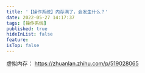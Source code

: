 ```yaml
---
title: '【操作系统】内存满了，会发生什么？'
date: 2022-05-27 14:17:37
tags: [操作系统]
published: true
hideInList: false
feature: 
isTop: false
---
```

虚拟内存：
https://zhuanlan.zhihu.com/p/519028065